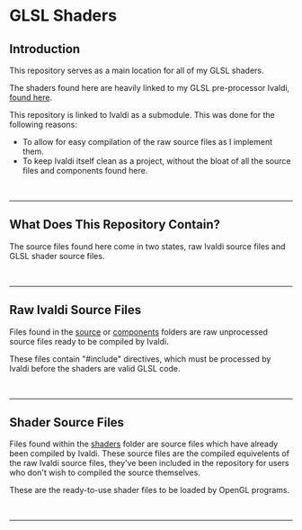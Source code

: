 # GLSL Shaders
## Introduction
This repository serves as a main location for all of my GLSL shaders.

The shaders found here are heavily linked to my GLSL pre-processor Ivaldi, [found here](https://github.com/TReed1104/ivaldi-glsl-builder).

This repository is linked to Ivaldi as a submodule. This was done for the following reasons:
* To allow for easy compilation of the raw source files as I implement them.
* To keep Ivaldi itself clean as a project, without the bloat of all the source files and components found here.

<br/>

---

## What Does This Repository Contain?
The source files found here come in two states, raw Ivaldi source files and GLSL shader source files.

<br/>

---

## Raw Ivaldi Source Files
Files found in the [source](https://github.com/TReed1104/glsl-shaders/tree/master/source) or [components](https://github.com/TReed1104/glsl-shaders/tree/master/components) folders are raw unprocessed source files ready to be compiled by Ivaldi.

These files contain "#include" directives, which must be processed by Ivaldi before the shaders are valid GLSL code.

<br/>

---

## Shader Source Files
Files found within the [shaders](https://github.com/TReed1104/glsl-shaders/tree/master/shaders) folder are source files which have already been compiled by Ivaldi. These source files are the compiled equivelents of the raw Ivaldi source files, they've been included in the repository for users who don't wish to compiled the source themselves.

These are the ready-to-use shader files to be loaded by OpenGL programs.

<br/>

---